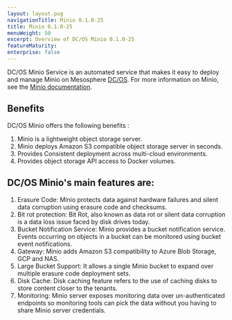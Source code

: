 ```yaml
---
layout: layout.pug
navigationTitle: Minio 0.1.0-25
title: Minio 0.1.0-25
menuWeight: 50
excerpt: Overview of DC/OS Minio 0.1.0-25
featureMaturity:
enterprise: false
---
```


DC/OS Minio Service is an automated service that makes it easy to deploy and manage Minio on Mesosphere [DC/OS](https://mesosphere.com/product/). For more information on Minio, see the [Minio documentation](https://docs.minio.io/).

## Benefits
DC/OS Minio offers the following benefits :
1. Minio is a lightweight object storage server.
2. Minio deploys Amazon S3 compatible object storage server in seconds.
3. Provides Consistent deployment across multi-cloud environments.
4. Provides object storage API access to Docker volumes.

## DC/OS Minio's main features are:
1. Erasure Code: Minio protects data against hardware failures and silent data corruption using erasure code and checksums.
2. Bit rot protection: Bit Rot, also known as data rot or silent data corruption is a data loss issue faced by disk drives today.
3. Bucket Notification Service: Minio provides a bucket notification service. Events occurring on objects in a bucket can be monitored using bucket event notifications.
4. Gateway: Minio adds Amazon S3 compatibility to Azure Blob Storage, GCP and NAS.
5. Large Bucket Support: It allows a single Minio bucket to expand over multiple erasure code deployment sets. 
6. Disk Cache: Disk caching feature refers to the use of caching disks to store content closer to the tenants. 
7. Monitoring: Minio server exposes monitoring data over un-authenticated endpoints so monitoring tools can pick the data without you having to share Minio server credentials.
